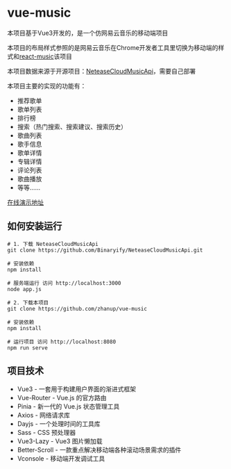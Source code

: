 # vue-music

本项目基于Vue3开发的，是一个仿网易云音乐的移动端项目

本项目的布局样式参照的是网易云音乐在Chrome开发者工具里切换为移动端的样式和[react-music](https://github.com/maomao1996/react-music)该项目

本项目数据来源于开源项目：[NeteaseCloudMusicApi](https://github.com/Binaryify/NeteaseCloudMusicApi)，需要自己部署

本项目主要的实现的功能有：

- 推荐歌单
- 歌单列表
- 排行榜
- 搜索（热门搜索、搜索建议、搜索历史）
- 歌曲列表
- 歌手信息
- 歌单详情
- 专辑详情
- 评论列表
- 歌曲播放
- 等等......

[在线演示地址](http://1.15.112.209:8080/home)

## 如何安装运行

```shell
# 1. 下载 NeteaseCloudMusicApi
git clone https://github.com/Binaryify/NeteaseCloudMusicApi.git

# 安装依赖
npm install

# 服务端运行 访问 http://localhost:3000
node app.js

# 2. 下载本项目
git clone https://github.com/zhanup/vue-music

# 安装依赖
npm install

# 运行项目 访问 http://localhost:8080
npm run serve
```
## 项目技术

- Vue3 - 一套用于构建用户界面的渐进式框架
- Vue-Router - Vue.js 的官方路由
- Pinia - 新一代的 Vue.js 状态管理工具
- Axios - 网络请求库
- Dayjs - 一个处理时间的工具库
- Sass - CSS 预处理器
- Vue3-Lazy - Vue3 图片懒加载
- Better-Scroll - 一款重点解决移动端各种滚动场景需求的插件
- Vconsole - 移动端开发调试工具